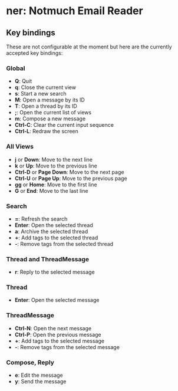 ner: Notmuch Email Reader
=========================

Key bindings
------------
These are not configurable at the moment but here are the currently accepted
key bindings:

### Global
- **Q**:        Quit
- **q**:        Close the current view
- **s**:        Start a new search
- **M**:        Open a message by its ID
- **T**:        Open a thread by its ID
- **;**:        Open the current list of views
- **m**:        Compose a new message
- **Ctrl-C**:   Clear the current input sequence
- **Ctrl-L**:   Redraw the screen

### All Views
- **j** or **Down**:            Move to the next line
- **k** or **Up**:              Move to the previous line
- **Ctrl-D** or **Page Down**:  Move to the next page
- **Ctrl-U** or **Page Up**:    Move to the previous page
- **gg** or **Home**:           Move to the first line
- **G** or **End**:             Move to the last line

### Search
- **=**:                        Refresh the search
- **Enter**:                    Open the selected thread
- **a**:                        Archive the selected thread
- **+**:                        Add tags to the selected thread
- **-**:                        Remove tags from the selected thread

### Thread and ThreadMessage
- **r**:    Reply to the selected message

### Thread
- **Enter**:    Open the selected message

### ThreadMessage
- **Ctrl-N**:   Open the next message
- **Ctrl-P**:   Open the previous message
- **+**:        Add tags to the selected message
- **-**:        Remove tags from the selected message

### Compose, Reply
- **e**:    Edit the message
- **y**:    Send the message

